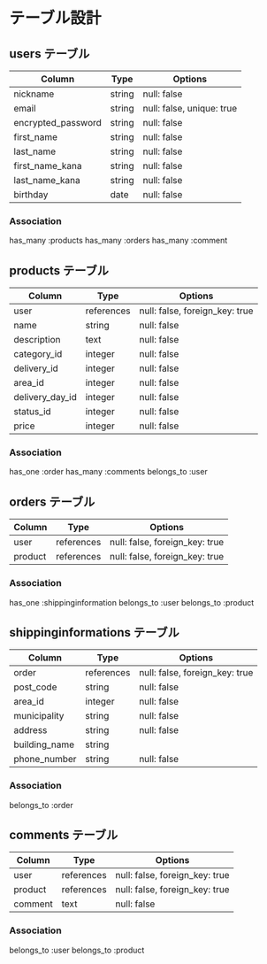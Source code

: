 # テーブル設計

## users テーブル

| Column              | Type       | Options                   |
| ------------------- | ---------- | ------------------------- |
| nickname            | string     | null: false               |
| email               | string     | null: false, unique: true |
| encrypted_password  | string     | null: false               |
| first_name          | string     | null: false               |
| last_name           | string     | null: false               |
| first_name_kana     | string     | null: false               |
| last_name_kana      | string     | null: false               |
| birthday            | date       | null: false               |

### Association

has_many :products
has_many :orders
has_many :comment

## products テーブル

| Column                    | Type       | Options                        |
| ------------------------- | ---------- | ------------------------------ |
| user                      | references | null: false, foreign_key: true |
| name                      | string     | null: false                    |
| description               | text       | null: false                    |
| category_id               | integer    | null: false                    |
| delivery_id               | integer    | null: false                    |
| area_id                   | integer    | null: false                    |
| delivery_day_id           | integer    | null: false                    |
| status_id                 | integer    | null: false                    |
| price                     | integer    | null: false                    |

### Association
has_one :order
has_many :comments
belongs_to :user

## orders テーブル

| Column                 | Type       | Options                        |
| ---------------------- | ---------- | ------------------------------ |
| user                   | references | null: false, foreign_key: true |
| product                | references | null: false, foreign_key: true|

### Association
has_one :shippinginformation
belongs_to :user
belongs_to :product

## shippinginformations テーブル

| Column                          | Type       | Options                        |
| ------------------------------- | ---------- | ------------------------------ |
| order                           | references | null: false, foreign_key: true |
| post_code                       | string     | null: false                    |
| area_id                         | integer    | null: false                    |
| municipality                    | string     | null: false                    |
| address                         | string     | null: false                    |
| building_name                   | string     |                                |
| phone_number                    | string     | null: false                    |

### Association
belongs_to :order

## comments テーブル

| Column                    | Type       | Options                        |
| ------------------------- | ---------- | ------------------------------ |
| user                      | references | null: false, foreign_key: true |
| product                   | references | null: false, foreign_key: true |
| comment                   | text       | null: false                    |

### Association
belongs_to :user
belongs_to :product



